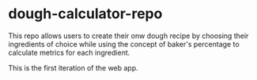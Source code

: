 # dough-calculator-repo

This repo allows users to create their onw dough recipe by choosing their ingredients of choice while using the concept of baker's percentage to calculate metrics for each ingredient.

This is the first iteration of the web app.
